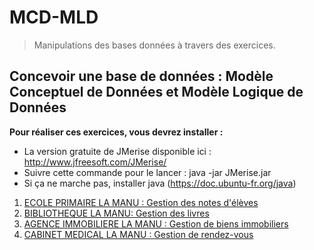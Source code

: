 # MCD-MLD

> Manipulations des bases données à travers des exercices.  

## Concevoir une base de données : Modèle Conceptuel de Données et Modèle Logique de Données

**Pour réaliser ces exercices, vous devrez installer :**

- La version gratuite de JMerise disponible ici : http://www.jfreesoft.com/JMerise/
- Suivre cette commande pour le lancer : java -jar JMerise.jar
- Si ça ne marche pas, installer java (https://doc.ubuntu-fr.org/java)

1. [ECOLE PRIMAIRE LA MANU : Gestion des notes d'élèves](https://github.com/La-Manu/Exercices-MCD/tree/master/school "Lien")
2. [BIBLIOTHEQUE LA MANU: Gestion des livres](https://github.com/La-Manu/Exercices-MCD/tree/master/library "Lien")
3. [AGENCE IMMOBILIERE LA MANU : Gestion de biens immobiliers](https://github.com/La-Manu/Exercices-MCD/tree/master/agency "Lien")
4. [CABINET MEDICAL LA MANU : Gestion de rendez-vous](https://github.com/La-Manu/Exercices-MCD/tree/master/medical "Lien")
